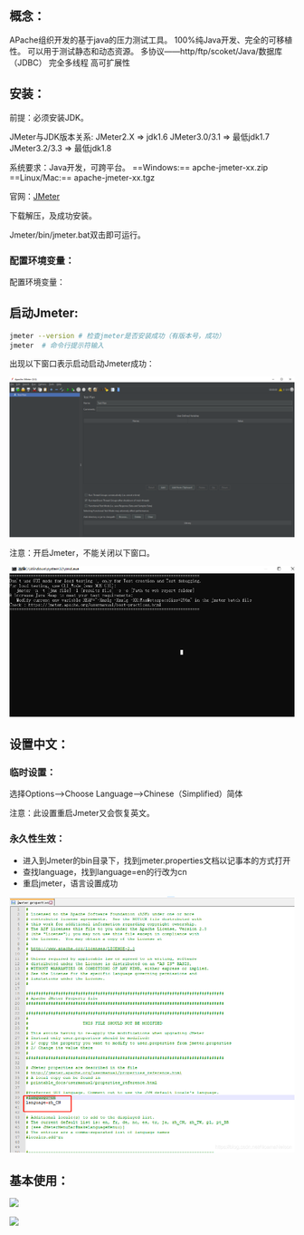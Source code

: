 ## 概念：

APache组织开发的基于java的压力测试工具。
100%纯Java开发、完全的可移植性。
可以用于测试静态和动态资源。
多协议——http/ftp/scoket/Java/数据库（JDBC）
完全多线程
高可扩展性



## 安装：

前提：必须安装JDK。

JMeter与JDK版本关系:
   JMeter2.X  => jdk1.6
   JMeter3.0/3.1  => 最低jdk1.7
   JMeter3.2/3.3  => 最低jdk1.8 

系统要求：Java开发，可跨平台。
==Windows:== apche-jmeter-xx.zip
==Linux/Mac:== apache-jmeter-xx.tgz

官网：[JMeter](https://jmeter.apache.org/download_jmeter.cgi)

下载解压，及成功安装。

Jmeter/bin/jmeter.bat双击即可运行。

### 配置环境变量：

配置环境变量：



## 启动Jmeter:

```sh
jmeter --version # 检查jmeter是否安装成功（有版本号，成功）
jmeter  # 命令行提示符输入
```

出现以下窗口表示启动启动Jmeter成功：

![](../../%E7%AC%94%E8%AE%B0%E5%9B%BE%E7%89%87/Tool/Jmeter/%E5%90%AF%E5%8A%A8Jmater.png)



注意：开启Jmeter，不能关闭以下窗口。

![](../../%E7%AC%94%E8%AE%B0%E5%9B%BE%E7%89%87/Tool/Jmeter/%E5%90%AF%E5%8A%A8Jmater2.png)



## 设置中文：

### 临时设置：

 选择Options—>Choose Language—>Chinese（Simplified）简体

  注意：此设置重启Jmeter又会恢复英文。

### 永久性生效：

- 进入到Jmeter的bin目录下，找到jmeter.properties文档以记事本的方式打开
- 查找language，找到language=en的行改为cn
- 重启jmeter，语言设置成功

![](../../%E7%AC%94%E8%AE%B0%E5%9B%BE%E7%89%87/Tool/Jmeter/Jmeter%E4%B8%AD%E6%96%87%E8%AE%BE%E7%BD%AE.png)



## 基本使用：

![](../../%E7%AC%94%E8%AE%B0%E5%9B%BE%E7%89%87/Tool/Jmeter/Jmeter/%E6%96%B0%E5%BB%BA%E7%BA%BF%E7%A8%8B%E7%BB%84.png)

![](../../%E7%AC%94%E8%AE%B0%E5%9B%BE%E7%89%87/Tool/Jmeter/Jmeter/%E5%8F%91%E9%80%81%E8%AF%B7%E6%B1%82.png)